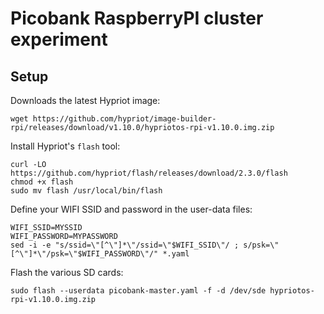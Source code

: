 # Picobank RaspberryPI cluster experiment

## Setup

Downloads the latest Hypriot image:

    wget https://github.com/hypriot/image-builder-rpi/releases/download/v1.10.0/hypriotos-rpi-v1.10.0.img.zip

Install Hypriot's `flash` tool:

    curl -LO https://github.com/hypriot/flash/releases/download/2.3.0/flash
    chmod +x flash
    sudo mv flash /usr/local/bin/flash


Define your WIFI SSID and password in the user-data files:

    WIFI_SSID=MYSSID
    WIFI_PASSWORD=MYPASSWORD
    sed -i -e "s/ssid=\"[^\"]*\"/ssid=\"$WIFI_SSID\"/ ; s/psk=\"[^\"]*\"/psk=\"$WIFI_PASSWORD\"/" *.yaml

Flash the various SD cards:

    sudo flash --userdata picobank-master.yaml -f -d /dev/sde hypriotos-rpi-v1.10.0.img.zip
